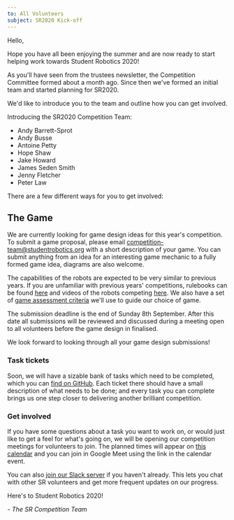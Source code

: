 ```yaml
---
to: All Volunteers
subject: SR2020 Kick-off
---
```


Hello,

Hope you have all been enjoying the summer and are now ready to start helping work towards Student Robotics 2020!

As you'll have seen from the trustees newsletter, the Competition Committee formed about a month ago. Since then we've formed an initial team and started planning for SR2020.

We'd like to introduce you to the team and outline how you can get involved.

Introducing the SR2020 Competition Team:

- Andy Barrett-Sprot
- Andy Busse
- Antoine Petty
- Hope Shaw
- Jake Howard
- James Seden Smith
- Jenny Fletcher
- Peter Law

There are a few different ways for you to get involved:

## The Game

We are currently looking for game design ideas for this year's competition. To submit a game proposal, please email competition-team@studentrobotics.org with a short description of your game. You can submit anything from an idea for an interesting game mechanic to a fully formed game idea, diagrams are also welcome.

The capabilities of the robots are expected to be very similar to previous years. If you are unfamiliar with previous years' competitions, rulebooks can be found [here](https://github.com/srobo/srweb/tree/master/resources) and videos of the robots competing [here](https://www.youtube.com/user/studentrobotics). We also have a set of [game assessment criteria](https://srobo.github.io/runbook/programme/game-design/assessment-criteria/) we'll use to guide our choice of game.

The submission deadline is the end of Sunday 8th September. After this date all submissions will be reviewed and discussed during a meeting open to all volunteers before the game design in finalised.

We look forward to looking through all your game design submissions!

### Task tickets

Soon, we will have a sizable bank of tasks which need to be completed, which you can [find on GitHub](https://github.com/srobo/tasks/issues). Each ticket there should have a small description of what needs to be done; and every task you can complete brings us one step closer to delivering another brilliant competition.

### Get involved

If you have some questions about a task you want to work on, or would just like to get a feel for what's going on, we will be opening our competition meetings for volunteers to join. The planned times will appear on [this calendar](https://calendar.google.com/calendar/embed?src=studentrobotics.org_oqdjasvpps8smo0d5nte417rak%40group.calendar.google.com&ctz=Europe%2FLondon) and you can join in Google Meet using the link in the calendar event.

You can also [join our Slack server](https://goo.gl/forms/Maq41MHF8CYSRVn83) if you haven't already. This lets you chat with other SR volunteers and get more frequent updates on our progress.

Here's to Student Robotics 2020!

*- The SR Competition Team*
